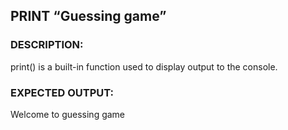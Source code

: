  ## **PRINT “Guessing game”** 

### **DESCRIPTION**: 
print() is a built-in function used to display output to the console. 

### **EXPECTED OUTPUT:** <br>
Welcome to guessing game
